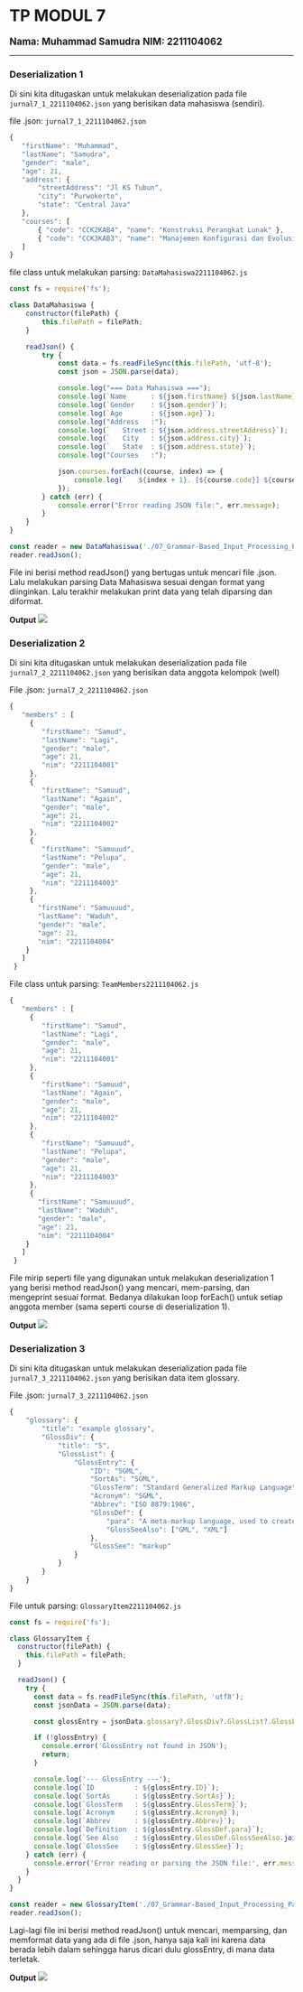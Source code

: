 # TP MODUL 7
<big> **Nama: Muhammad Samudra** </big> 
<big> **NIM: 2211104062** </big>

---
### Deserialization 1
Di sini kita ditugaskan untuk melakukan deserialization pada file `jurnal7_1_2211104062.json` yang berisikan data mahasiswa (sendiri). 

file .json: `jurnal7_1_2211104062.json`
```js
{
   "firstName": "Muhammad",
   "lastName": "Samudra",
   "gender": "male",
   "age": 21,
   "address": {
       "streetAddress": "Jl KS Tubun",
       "city": "Purwokerto",
       "state": "Central Java"
   },
   "courses": [
       { "code": "CCK2KAB4", "name": "Konstruksi Perangkat Lunak" },
       { "code": "CCK3KAB3", "name": "Manajemen Konfigurasi dan Evolusi PL" }
   ]
}
```
file class untuk melakukan parsing: `DataMahasiswa2211104062.js` 
```js
const fs = require('fs');

class DataMahasiswa {
    constructor(filePath) {
        this.filePath = filePath;
    }

    readJson() {
        try {
            const data = fs.readFileSync(this.filePath, 'utf-8');
            const json = JSON.parse(data);

            console.log("=== Data Mahasiswa ===");
            console.log(`Name      : ${json.firstName} ${json.lastName}`);
            console.log(`Gender    : ${json.gender}`);
            console.log(`Age       : ${json.age}`);
            console.log("Address   :");
            console.log(`   Street : ${json.address.streetAddress}`);
            console.log(`   City   : ${json.address.city}`);
            console.log(`   State  : ${json.address.state}`);
            console.log("Courses   :");

            json.courses.forEach((course, index) => {
                console.log(`   ${index + 1}. [${course.code}] ${course.name}`);
            });
        } catch (err) {
            console.error("Error reading JSON file:", err.message);
        }
    }
}

const reader = new DataMahasiswa('./07_Grammar-Based_Input_Processing_Parsing/Jurnal/jurnal7_1_2211104062.json');
reader.readJson();
```

File ini berisi method readJson() yang bertugas untuk mencari file .json. Lalu melakukan parsing Data Mahasiswa sesuai dengan format yang diinginkan. Lalu terakhir melakukan print data yang telah diparsing dan diformat.

**Output**
![](img/dataMhs.png)

### Deserialization 2
Di sini kita ditugaskan untuk melakukan deserialization pada file `jurnal7_2_2211104062.json` yang berisikan data anggota kelompok (well)

File .json: `jurnal7_2_2211104062.json`
```js
{
   "members" : [
     {
        "firstName": "Samud",
        "lastName": "Lagi",
        "gender": "male",
        "age": 21,
        "nim": "2211104001"
     },
     {
        "firstName": "Samuud",
        "lastName": "Again",
        "gender": "male",
        "age": 21,
        "nim": "2211104002"
     },
     {
        "firstName": "Samuuud",
        "lastName": "Pelupa",
        "gender": "male",
        "age": 21,
        "nim": "2211104003"
     },
     {
       "firstName": "Samuuuud",
       "lastName": "Waduh",
       "gender": "male",
       "age": 21,
       "nim": "2211104004"
    }
   ]
 }
 ```

File class untuk parsing: `TeamMembers2211104062.js`
```js
{
   "members" : [
     {
        "firstName": "Samud",
        "lastName": "Lagi",
        "gender": "male",
        "age": 21,
        "nim": "2211104001"
     },
     {
        "firstName": "Samuud",
        "lastName": "Again",
        "gender": "male",
        "age": 21,
        "nim": "2211104002"
     },
     {
        "firstName": "Samuuud",
        "lastName": "Pelupa",
        "gender": "male",
        "age": 21,
        "nim": "2211104003"
     },
     {
       "firstName": "Samuuuud",
       "lastName": "Waduh",
       "gender": "male",
       "age": 21,
       "nim": "2211104004"
    }
   ]
 }
 ```
File mirip seperti file yang digunakan untuk melakukan deserialization 1 yang berisi method readJson() yang mencari, mem-parsing, dan mengeprint sesuai format. Bedanya dilakukan loop forEach() untuk setiap anggota member (sama seperti course di deserialization 1).

**Output**
![](img/teamMembers.png)

### Deserialization 3
Di sini kita ditugaskan untuk melakukan deserialization pada file `jurnal7_3_2211104062.json` yang berisikan data 
item glossary. 

File .json: `jurnal7_3_2211104062.json`
```js
{
    "glossary": {
        "title": "example glossary",
		"GlossDiv": {
            "title": "S",
			"GlossList": {
                "GlossEntry": {
                    "ID": "SGML",
					"SortAs": "SGML",
					"GlossTerm": "Standard Generalized Markup Language",
					"Acronym": "SGML",
					"Abbrev": "ISO 8879:1986",
					"GlossDef": {
                        "para": "A meta-markup language, used to create markup languages such as DocBook.",
						"GlossSeeAlso": ["GML", "XML"]
                    },
					"GlossSee": "markup"
                }
            }
        }
    }
}
```

File untuk parsing: `GlossaryItem2211104062.js`
```js
const fs = require('fs');

class GlossaryItem {
  constructor(filePath) {
    this.filePath = filePath;
  }

  readJson() {
    try {
      const data = fs.readFileSync(this.filePath, 'utf8');
      const jsonData = JSON.parse(data);

      const glossEntry = jsonData.glossary?.GlossDiv?.GlossList?.GlossEntry;

      if (!glossEntry) {
        console.error('GlossEntry not found in JSON');
        return;
      }

      console.log('--- GlossEntry ---');
      console.log(`ID          : ${glossEntry.ID}`);
      console.log(`SortAs      : ${glossEntry.SortAs}`);
      console.log(`GlossTerm   : ${glossEntry.GlossTerm}`);
      console.log(`Acronym     : ${glossEntry.Acronym}`);
      console.log(`Abbrev      : ${glossEntry.Abbrev}`);
      console.log(`Definition  : ${glossEntry.GlossDef.para}`);
      console.log(`See Also    : ${glossEntry.GlossDef.GlossSeeAlso.join(', ')}`);
      console.log(`GlossSee    : ${glossEntry.GlossSee}`);
    } catch (err) {
      console.error('Error reading or parsing the JSON file:', err.message);
    }
  }
}

const reader = new GlossaryItem('./07_Grammar-Based_Input_Processing_Parsing/Jurnal/jurnal7_3_2211104062.json');
reader.readJson();
```

Lagi-lagi file ini berisi method readJson() untuk mencari, memparsing, dan memformat data yang ada di file .json, hanya saja kali ini karena data berada lebih dalam sehingga harus dicari dulu glossEntry, di mana data terletak.

**Output**
![](img/glossary.png)



